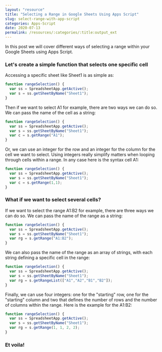 ```yaml
---
layout: "resource"
title: "Selecting a Range in Google Sheets Using Apps Script"
slug: select-range-with-app-script
categories: Apps-Script
date: 2020-07-13
permalink: /resources/:categories/:title:output_ext
---
```



In this post we will cover different ways of selecting a range within your Google Sheets using Apps Script.

### Let's create a simple function that selects one specific cell

Accessing a specific sheet like Sheet1 is as simple as:
```javascript
function rangeSelection() {
  var ss = SpreadsheetApp.getActive();
  var s = ss.getSheetByName("Sheet1");
}
```

Then if we want to select A1 for example, there are two ways we can do so. We can pass the name of the cell as a string:
```javascript
function rangeSelection() {
  var ss = SpreadsheetApp.getActive();
  var s = ss.getSheetByName("Sheet1");
  var c = s.getRange("A1");
}
```

Or, we can use an integer for the row and an integer for the column for the cell we want to select. Using integers really simplify matters when looping through cells within a range. In any case here is the syntax cell A1:
```javascript
function rangeSelection() {
  var ss = SpreadsheetApp.getActive();
  var s = ss.getSheetByName("Sheet1");
  var c = s.getRange(1,1);
}
```

### What if we want to select several cells?

If we want to select the range A1:B2 for example, there are three ways we can do so. We can pass the name of the range as a string:
```javascript
function rangeSelection() {
  var ss = SpreadsheetApp.getActive();
  var s = ss.getSheetByName("Sheet1");
  var rg = s.getRange("A1:B2");
}
```

We can also pass the name of the range as an array of strings, with each string defining a specific cell in the range:
```javascript
function rangeSelection() {
  var ss = SpreadsheetApp.getActive();
  var s = ss.getSheetByName("Sheet1");
  var rg = s.getRangeList(["A1","A2","B1","B2"]);
}
```

Finally, we can use four integers: one for the "starting" row, one for the "starting" column and two that defines the number of rows and the number of columns within the range. Here is the example for the A1:B2:
```javascript
function rangeSelection() {
  var ss = SpreadsheetApp.getActive();
  var s = ss.getSheetByName("Sheet1");
  var rg = s.getRange(1, 1, 2, 2);
}
```

### Et voila!